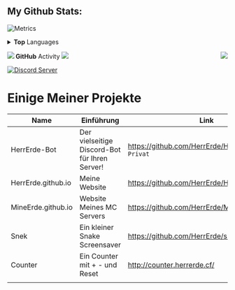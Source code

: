 ## My Github Stats:

![Metrics](https://metrics.lecoq.io/HerrErde?template=classic&config.timezone=Europe%2FBerlin)

<details>
  <summary><b>Top</b> Languages</summary>  <img align="right" src="https://wakatime.com/share/@HerrErde/edbcd2f4-ec82-43ea-b3ae-045abc673052.svg">
</details>

  <b>GitHub</b> Activity</summary>
 <img align="right" src="https://github-readme-stats.vercel.app/api/top-langs/?username=HerrErde&layout=compact&theme=blue-green"><img align="left" src="https://github-readme-stats.vercel.app/api?username=HerrErde&show_icons=true&theme=blue-green"><img align="down" src="https://github-readme-streak-stats.herokuapp.com?user=HerrErde&theme=dark&hide_border=true&background=000000">

<a href="https://discord.com/invite/YxxMy7H">
  <img src="https://discordapp.com/api/guilds/558018484995489822/embed.png?style=banner2" title="Discord Server"/>
</a>



# Einige Meiner Projekte
| Name | Einführung | Link |
|------|------|-----------|
| HerrErde-Bot | Der vielseitige Discord-Bot für Ihren Server! | https://github.com/HerrErde/HerrErde-Bot `Privat` |
|HerrErde.github.io | Meine Website | https://github.com/HerrErde/HerrErde.github.io |
|MineErde.github.io | Website Meines MC Servers  | https://github.com/HerrErde/MineErde.github.io |
|Snek          | Ein kleiner Snake Screensaver   | https://github.com/HerrErde/snek |
|Counter       | Ein Counter mit + - und Reset   | http://counter.herrerde.cf/ |
|              |                                 |

